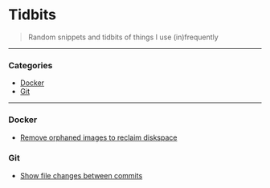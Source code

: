 # Tidbits

> Random snippets and tidbits of things I use (in)frequently

---

### Categories
 * [Docker](#docker)
 * [Git](#git)

---
### Docker

 - [Remove orphaned images to reclaim diskspace](docker/remove-orphaned-images-to-reclaim-diskspace.md)

### Git

 - [Show file changes between commits](git/show-changes-in-files-between-commits.md)

